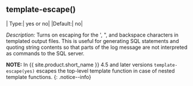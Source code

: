 ## template-escape()

|  Type:|      yes or no|
  |Default:|   no|

*Description:* Turns on escaping for the \', \", and backspace
characters in templated output files. This is useful for generating SQL
statements and quoting string contents so that parts of the log message
are not interpreted as commands to the SQL server.

**NOTE:** In {{ site.product.short_name }} 4.5 and later versions `template-escape(yes)` escapes the top-level template function in case of nested template functions.
{: .notice--info}
